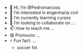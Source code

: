 - 👋 Hi, I’m @Pedromarcoss
- 👀 I’m interested in engenharia civil
- 🌱 I’m currently learning cursos 
- 💞️ I’m looking to collaborate on ...
- 📫 How to reach me ...
- 😄 Pronouns: ...
- ⚡ Fun fact: ...
  - soccer fot
<!---
Pedromarcoss/Pedromarcoss is a ✨ special ✨ repository because its `README.md` (this file) appears on your GitHub profile.
You can click the Preview link to take a look at your changes.
--->
